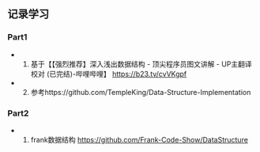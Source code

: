 ## 记录学习
### Part1
* 1. 基于【【强烈推荐】深入浅出数据结构 - 顶尖程序员图文讲解 - UP主翻译校对 (已完结)-哔哩哔哩】 https://b23.tv/cvVKgpf 
* 2. 参考https://github.com/TempleKing/Data-Structure-Implementation
### Part2
* 1. frank数据结构
https://github.com/Frank-Code-Show/DataStructure
